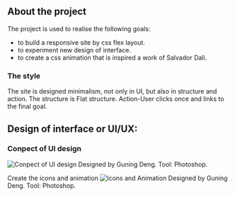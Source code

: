 ## About the project

The project is used to realise the following goals:
* to build a responsive site by css flex layout.
* to experiment new design of interface.
* to create a css animation that is inspired a work of Salvador Dali.

### The style
The site is designed minimalism, not only in UI, but also in structure and action. The structure is Flat structure. Action-User clicks once and links to the final goal. 


## Design of interface or UI/UX:

### Conpect of UI design

![Conpect of UI design](https://raw.githubusercontent.com/wiki/Dengguning/Dali/images/dali_UI_01.jpg)
Designed by Guning Deng.
Tool: Photoshop.

Create the icons and animation
![Icons and Animation](https://raw.githubusercontent.com/wiki/Dengguning/Dali/images/dali_icons.jpg)
Designed by Guning Deng.
Tool: Photoshop.
